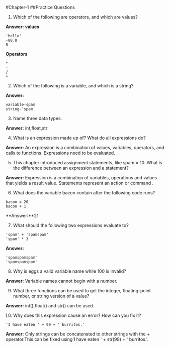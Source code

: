 #Chapter-1
##Practice Questions
1. Which of the following are operators, and which are values?

**Answer:**
**values**
```
'hello'
-88.8
5
```
**Operators**
```
*
-
/
+
```

2. Which of the following is a variable, and which is a string?

**Answer:**
```
variable-spam
string-'spam'
```

3. Name three data types.

**Answer:**
int,float,str

4. What is an expression made up of? What do all expressions do?

**Answer:**
An expression is a combination of values, variables, operators, and calls to functions. Expressions need to be evaluated.

5. This chapter introduced assignment statements, like spam = 10. What is the difference between an expression and a statement?

**Answer:**
Expression is a combination of variables, operations and values that yields a result value.
Statements represent an action or command .

6. What does the variable bacon contain after the following code runs?

```
bacon = 20
bacon + 1
```

**Answer:**21

7. What should the following two expressions evaluate to?

```
'spam' + 'spamspam'
'spam' * 3
```
**Answer:**
```
'spamspamspam'
'spamspamspam'
```

8. Why is eggs a valid variable name while 100 is invalid?

**Answer:**
Variable names cannot begin with a number.

9. What three functions can be used to get the integer, floating-point number, or string version of a value?

**Answer:**
int(),float() and str() can be used.

10. Why does this expression cause an error? How can you fix it?
```
'I have eaten ' + 99 + ' burritos.'
```

**Answer:**
Only strings can be concatenated to other strings with the + operator.This can be fixed using'I have eaten ' + str(99) + ' burritos.'.


